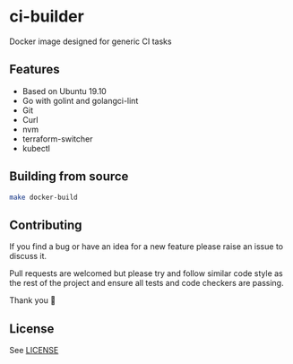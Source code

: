 # ci-builder

Docker image designed for generic CI tasks

## Features

* Based on Ubuntu 19.10
* Go with golint and golangci-lint
* Git
* Curl
* nvm
* terraform-switcher
* kubectl

## Building from source

```sh
make docker-build
```

## Contributing

If you find a bug or have an idea for a new feature please raise an issue to discuss it.

Pull requests are welcomed but please try and follow similar code style as the rest of the project and ensure all tests and code checkers are passing.

Thank you 💛

## License

See [LICENSE](LICENSE)
